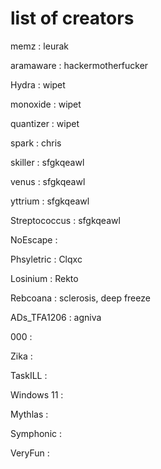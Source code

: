 # list of creators

memz : leurak

aramaware : hackermotherfucker

Hydra : wipet

monoxide : wipet

quantizer : wipet

spark : chris

skiller : sfgkqeawl

venus : sfgkqeawl

yttrium : sfgkqeawl

Streptococcus : sfgkqeawl

NoEscape : 

Phsyletric : Clqxc

Losinium : Rekto

Rebcoana : sclerosis, deep freeze

ADs_TFA1206 : agniva

000 : 

Zika : 

TaskILL :

Windows 11 : 

Mythlas : 

Symphonic : 

VeryFun : 
